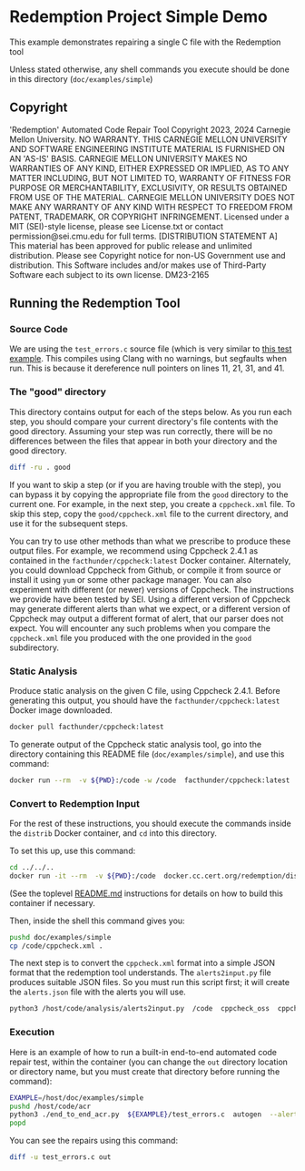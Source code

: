 # Redemption Project Simple Demo

This example demonstrates repairing a single C file with the Redemption tool

Unless stated otherwise, any shell commands you execute should be done in this directory (`doc/examples/simple`)

## Copyright

<legal>
'Redemption' Automated Code Repair Tool
Copyright 2023, 2024 Carnegie Mellon University.
NO WARRANTY. THIS CARNEGIE MELLON UNIVERSITY AND SOFTWARE ENGINEERING
INSTITUTE MATERIAL IS FURNISHED ON AN 'AS-IS' BASIS. CARNEGIE MELLON
UNIVERSITY MAKES NO WARRANTIES OF ANY KIND, EITHER EXPRESSED OR IMPLIED,
AS TO ANY MATTER INCLUDING, BUT NOT LIMITED TO, WARRANTY OF FITNESS FOR
PURPOSE OR MERCHANTABILITY, EXCLUSIVITY, OR RESULTS OBTAINED FROM USE OF
THE MATERIAL. CARNEGIE MELLON UNIVERSITY DOES NOT MAKE ANY WARRANTY OF ANY
KIND WITH RESPECT TO FREEDOM FROM PATENT, TRADEMARK, OR COPYRIGHT
INFRINGEMENT.
Licensed under a MIT (SEI)-style license, please see License.txt or
contact permission@sei.cmu.edu for full terms.
[DISTRIBUTION STATEMENT A] This material has been approved for public
release and unlimited distribution.  Please see Copyright notice for
non-US Government use and distribution.
This Software includes and/or makes use of Third-Party Software each
subject to its own license.
DM23-2165
</legal>

## Running the Redemption Tool
### Source Code

We are using the `test_errors.c` source file (which is very similar to [this test example](../../../code/acr/test/test_errors.c).  This compiles using Clang with no warnings, but segfaults when run.  This is because it dereference null pointers on lines 11, 21, 31, and 41.

### The "good" directory

This directory contains output for each of the steps below. As you run each step, you should compare your current directory's file contents with the good directory. Assuming your step was run correctly, there will be no differences between the files that appear in both your directory and the good directory.

``` sh
diff -ru . good
```

If you want to skip a step (or if you are having trouble with the step), you can bypass it by copying the appropriate file from the `good` directory to the current one. For example, in the next step, you create a `cppcheck.xml` file.  To skip this step, copy the `good/cppcheck.xml` file to the current directory, and use it for the subsequent steps.

You can try to use other methods than what we prescribe to produce these output files. For example, we recommend using Cppcheck 2.4.1 as contained in the `facthunder/cppcheck:latest` Docker container. Alternately, you could download Cppcheck from Github, or compile it from source or install it using `yum` or some other package manager.  You can also experiment with different (or newer) versions of Cppcheck.  The instructions we provide have been tested by SEI.  Using a different version of Cppcheck may generate different alerts than what we expect, or a different version of Cppcheck may output a different format of alert, that our parser does not expect.  You will encounter any such problems when you compare the `cppcheck.xml` file you produced with the one provided in the `good` subdirectory.

### Static Analysis

Produce static analysis on the given C file, using Cppcheck 2.4.1.  Before generating this output, you should have the `facthunder/cppcheck:latest` Docker image downloaded.

``` sh
docker pull facthunder/cppcheck:latest
```

To generate output of the Cppcheck static analysis tool, go into the directory containing this README file (`doc/examples/simple`), and use this command:

``` sh
docker run --rm  -v ${PWD}:/code -w /code  facthunder/cppcheck:latest  sh -c 'cppcheck -v --enable="all" --language="c" --force --xml /code/test_errors.c 2> cppcheck.xml'
```

### Convert to Redemption Input

For the rest of these instructions, you should execute the commands inside the `distrib` Docker container, and `cd` into this directory. 

To set this up, use this command:

``` sh
cd ../../..
docker run -it --rm  -v ${PWD}:/code  docker.cc.cert.org/redemption/distrib  bash
```

(See the toplevel [README.md](../../../README.md) instructions for details on how to build this container if necessary.

Then, inside the shell this command gives you:

``` sh
pushd doc/examples/simple
cp /code/cppcheck.xml .
```

The next step is to convert the `cppcheck.xml` format into a simple JSON format that the redemption tool understands. The `alerts2input.py` file produces suitable JSON files. So you must run this script first; it will create the `alerts.json` file with the alerts you will use.

``` sh
python3 /host/code/analysis/alerts2input.py  /code  cppcheck_oss  cppcheck.xml  alerts.json
```

### Execution

Here is an example of how to run a built-in end-to-end automated code repair test, within the container (you can change the `out` directory location or directory name, but you must create that directory before running the command):

```sh
EXAMPLE=/host/doc/examples/simple
pushd /host/code/acr
python3 ./end_to_end_acr.py  ${EXAMPLE}/test_errors.c  autogen  --alerts ${EXAMPLE}/alerts.json  --repaired-src ${EXAMPLE}/out
popd
```

You can see the repairs using this command:

```sh
diff -u test_errors.c out
```
